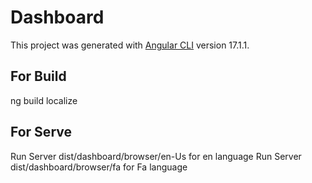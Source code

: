 # Dashboard

This project was generated with [Angular CLI](https://github.com/angular/angular-cli) version 17.1.1.
## For Build
ng build localize

## For Serve
 Run Server dist/dashboard/browser/en-Us for en language
 Run Server dist/dashboard/browser/fa    for Fa language
 


